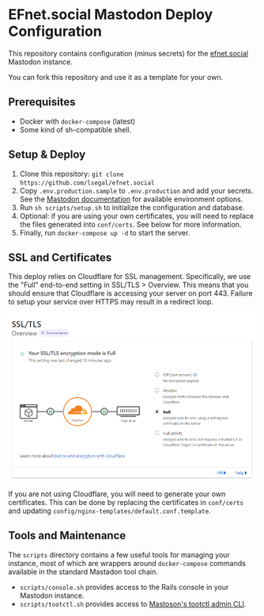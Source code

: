 # EFnet.social Mastodon Deploy Configuration

This repository contains configuration (minus secrets) for
the [efnet.social](https://efnet.social) Mastodon instance.

You can fork this repository and use it as a template for your own.

## Prerequisites

- Docker with `docker-compose` (latest)
- Some kind of sh-compatible shell.

## Setup & Deploy

1. Clone this repository: `git clone https://github.com/lsegal/efnet.social`
2. Copy `.env.production.sample` to `.env.production` and add your secrets.
   See the [Mastodon documentation](https://docs.joinmastodon.org/admin/config/)
   for available environment options.
3. Run `sh scripts/setup.sh` to initialize the configuration and database.
4. Optional: if you are using your own certificates, you will need to replace
   the files generated into `conf/certs`. See below for more information.
5. Finally, run `docker-compose up -d` to start the server.

## SSL and Certificates

This deploy relies on Cloudflare for SSL management. Specifically, we use
the "Full" end-to-end setting in SSL/TLS > Overview. This means that you should
ensure that Cloudflare is accessing your server on port 443. Failure to setup
your service over HTTPS may result in a redirect loop.

![Cloudflare SSL settings](docs/cf-config.png)

If you are not using Cloudflare, you will need to generate your own certificates.
This can be done by replacing the certificates in `conf/certs` and updating
`config/nginx-templates/default.conf.template`.

## Tools and Maintenance

The `scripts` directory contains a few useful tools for managing your instance,
most of which are wrappers around `docker-compose` commands available in
the standard Mastadon tool chain.

- `scripts/console.sh` provides access to the Rails console in your Mastodon instance.
- `scripts/tootctl.sh` provides access to [Mastoson's tootctl admin CLI](https://docs.joinmastodon.org/admin/tootctl/).
